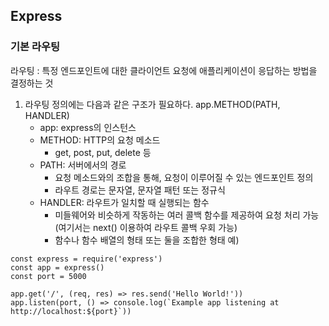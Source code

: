 ## Express
### 기본 라우팅
라우팅 : 특정 엔드포인트에 대한 클라이언트 요청에 애플리케이션이 응답하는 방법을 결정하는 것

1. 라우팅 정의에는 다음과 같은 구조가 필요하다.
app.METHOD(PATH, HANDLER)
    - app: express의 인스턴스
    - METHOD: HTTP의 요청 메소드
        - get, post, put, delete 등
    - PATH: 서버에서의 경로
        - 요청 메소드와의 조합을 통해, 요청이 이루어질 수 있는 엔드포인트 정의
        - 라우트 경로는 문자열, 문자열 패턴 또는 정규식
    - HANDLER: 라우트가 일치할 때 실행되는 함수
        - 미들웨어와 비슷하게 작동하는 여러 콜백 함수를 제공하여 요청 처리 가능(여기서는 next() 이용하여 라우트 콜백 우회 가능)
        - 함수나 함수 배열의 형태 또는 둘을 조합한 형태
예)
```
const express = require('express')
const app = express()
const port = 5000

app.get('/', (req, res) => res.send('Hello World!'))
app.listen(port, () => console.log(`Example app listening at http://localhost:${port}`))
```

